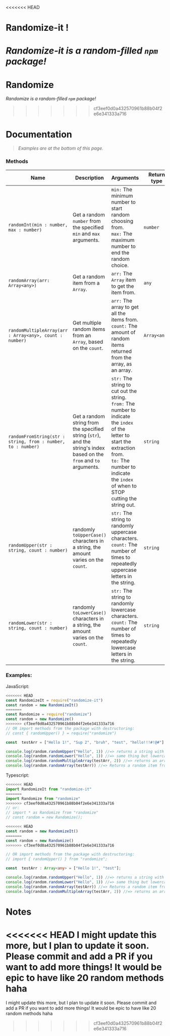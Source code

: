 
<<<<<<< HEAD
# Randomize-it !

<em>Randomize-it is a random-filled `npm` package!</em>
=======
# Randomize

<em>Randomize is a random-filled `npm` package!</em>
>>>>>>> cf3eef0d0a432570961b88b04f2e6e341333a716

# Documentation

>  *Examples are at the bottom of this page.*

###  Methods
|Name  | Description| Arguments | Return type|
|--|--|--|--|
| `randomInt(min : number, max : number)` |  Get a random `number` from the specified `min` and `max` arguments. | `min:` The minimum number to start random choosing from.<br>`max:` The maximum number to end the random choice.| `number`
| `randomArray(arr: Array<any>)`| Get a random item from a `Array`.|`arr:` The `Array` item to get the item from.| `any`|
| `randomMultipleArray(arr : Array<any>, count : number)`| Get multiple random items from an `Array`, based on the `count`.| `arr:` The array to get all the items from.<br>`count:` The amount of random items returned from the array, as an array.| `Array<any>`|
| `randomFromString(str : string, from : number, to : number)`| Get a random string from the specified string (`str`), and the string's index based on the `from` and `to` arguments.| `str:` The string to cut out the string.<br>`from:` The number to indicate the `index` of the letter to start the extraction from.<br>`to:` The number to indicate the `index` of when to STOP cutting the string out.| `string`|
| `randomUpper(str : string, count : number)`| randomly `toUpperCase()` characters in a string, the amount varies on the `count`.| `str:` The string to randomly uppercase characters.<br>`count:` The number of times to repeatedly uppercase letters in the string. | `string`|
| `randomLower(str : string, count : number)`| randomly `toLowerCase()` characters in a string, the amount varies on the `count`.| `str:` The string to randomly lowercase characters.<br>`count:` The number of times to repeatedly lowercase letters in the string. | `string`|




### Examples:

JavaScript:
```js
<<<<<<< HEAD
const RandomizeIt = require("randomize-it")
const random = new RandomizeIt()
=======
const Randomize = require("randomize")
const random = new Randomize()
>>>>>>> cf3eef0d0a432570961b88b04f2e6e341333a716
// OR import methods from the package with destructoring:
// const { randomUpper() } = require("randomize")

const  testArr = ["Hello 1!", "Sup 2", "bruh", "test", "hello!!!#!@#"]

console.log(random.randomUpper("Hello", 1)) //=> returns a string with random letters uppercased. change the second argument (1) to a higher or lower number to recieve multiple characters uppercased.
console.log(random.randomLower("Hello", 1)) //=> same thing but lowercase lol
console.log(random.randomMultipleArray(testArr, 2)) //=> returns an array of random items inside of "testArr" array.
console.log(random.randomArray(testArr)) //=> Returns a random item from the array, such as "Hello 1!" could be an example. Remember: its all random!

```
Typescript:
```ts
<<<<<<< HEAD
import RandomizeIt from "randomize-it"
=======
import Randomize from "randomize"
>>>>>>> cf3eef0d0a432570961b88b04f2e6e341333a716
// or:
// import * as Randomize from "randomize"
// const random = new Randomize();

<<<<<<< HEAD
const random = new RandomizeIt()
=======
const random = new Randomize()
>>>>>>> cf3eef0d0a432570961b88b04f2e6e341333a716

// OR import methods from the package with destructoring:
// import { randomUpper() } from "randomize";

const  testArr : Array<any> = ["Hello 1!", "test"];

console.log(random.randomUpper("Hello", 1)) //=> returns a string with random letters uppercased. change the second argument (1) to a higher or lower number to recieve multiple characters uppercased.
console.log(random.randomLower("Hello", 1)) //=> same thing but lowercase lol
console.log(random.randomArray(testArr)) //=> Returns a random item from the array, such as "Hello 1!" could be an example. Remember: its all random!
console.log(random.randomMultipleArray(testArr, 2)) //=> returns an array of random items inside of "testArr" array.
```

# Notes
<<<<<<< HEAD
I might update this more, but I plan to update it soon. Please commit and add a PR if you want to add more things! It would be epic to have like 20 random methods haha 
=======
I might update this more, but I plan to update it soon. Please commit and add a PR if you want to add more things! It would be epic to have like 20 random methods haha 
>>>>>>> cf3eef0d0a432570961b88b04f2e6e341333a716
